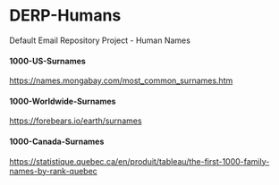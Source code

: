 # DERP-Humans
Default Email Repository Project - Human Names <br>

#### 1000-US-Surnames
https://names.mongabay.com/most_common_surnames.htm <br>
#### 1000-Worldwide-Surnames
https://forebears.io/earth/surnames <br>
#### 1000-Canada-Surnames
https://statistique.quebec.ca/en/produit/tableau/the-first-1000-family-names-by-rank-quebec <br>
